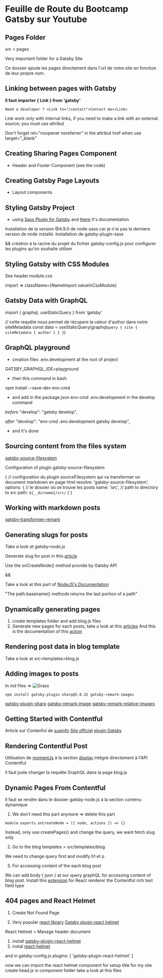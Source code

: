 # Feuille de Route du Bootcamp Gatsby sur Youtube

## Pages Folder

src > pages

Very important folder for a Gatsby Site

Ce dossier ajoute les pages directement dans l'url de notre site en fonction de leur propre nom.

## Linking between pages with Gatsby

**Il faut importer { Link } from 'gatsby'**

`Need a developer ? <Link to="/contact">Contact me</Link>`

Link work only with internal links, if you need to make a link with an external source; you must use <a> attribut

Don't forget rel="noopener noreferrer" in the attribut href when use target="_blank"

## Creating Sharing Pages Component

- Header and Footer Component (see the code)

## Creating Gatsby Page Layouts

- Layout components

## Styling Gatsby Project

- using [Sass Plugin for Gatsby](https://www.gatsbyjs.org/packages/gatsby-plugin-sass/) and [there](https://sass-lang.com/) it's documentation

Installation de la version @4.9.0 de node-sass car je n'ai pas la derniere version de node installé.
Installation de gatsby-plugin-sass

&& création à la racine du projet du fichier gatsby-config.js pour configurer les plugins qu'on souhaite utiliser

## Styling Gatsby with CSS Modules

See header.module.css

import => className={NameImport.valueInCssModule}

## Gatsby Data with GraphQL

import { graphql, useStaticQuery } from 'gatsby'

// cette requête nous permet de récupere la valeur d'author dans notre siteMetadata
  const data = useStaticQuery(graphql`
    query {
      site {
        siteMetadata {
          author
        }
      }
    }
  `)

## GraphQL playground

- creation files .env.development at the root of project

GATSBY_GRAPHQL_IDE=playground

- then this command in bash

npm install --save-dev env-cmd

- and add in the package.json env-cmd .env.development in the develop command

*before*
"develop": "gatsby develop",

*after*
"develop": "env-cmd .env.development gatsby develop",

- and it's done

## Sourcing content from the files system

[gatsby-source-filesystem](https://www.gatsbyjs.org/packages/gatsby-source-filesystem/?=source-fil#gatsby-source-filesystem)

Configuration of plugin gatsby-source-filesystem

{
      // configuration du plugin sourceFilesystem qui va transformer un document markdown en page html
      resolve: 'gatsby-source-filesystem',
      options: {
        // le dossier où se trouve les posts
        name: 'src',
        // path to directory to src
        path: `${__dirname}/src/`
      }
}

## Working with markdown posts

[gatsby-transformer-remark](https://www.gatsbyjs.org/packages/gatsby-transformer-remark/?=remark)

## Generating slugs for posts

*Take a look at gatsby-node.js*

Generate slug for post in this [article](https://www.gatsbyjs.org/docs/node-apis/#onCreateNode)

Use the onCreateNode() method provide by Gatsby API

&&

Take a look at this part of [NodeJS's Documentation](https://nodejs.org/dist/latest-v10.x/docs/api/path.html#path_path_basename_path_ext)

"The path.basename() methods returns the last portion of a path"

## Dynamically generating pages

1. create templates folder and add blog.js files
2. Generate new pages for each posts, take a look at this [articles](https://www.gatsbyjs.org/docs/node-apis/#createPages)
  And this is the documentation of this [action](https://www.gatsbyjs.org/docs/actions/#createPage)


## Rendering post data in blog template

Take a look at src>templates>blog.js

## Adding images to posts

In md files => ![Grass](./grass.png)

`npm install gatsby-plugin-sharp@2.0.32 gatsby-remark-images`

[gatsby-plugin-sharp](https://github.com/gatsbyjs/gatsby/tree/master/packages/gatsby-plugin-sharp)
[gatsby-remark-image](https://github.com/gatsbyjs/gatsby/tree/master/packages/gatsby-remark-images)
[gatsby-remark-relative-images](https://www.gatsbyjs.org/packages/gatsby-remark-relative-images/?=relative%20im)

## Getting Started with Contentful

Article sur Contenful de [supinfo](https://www.supinfo.com/articles/single/3784-contentful-cms-donnees)
[Site officiel](https://www.contentful.com)
[plugin Gatsby](https://www.gatsbyjs.org/packages/gatsby-source-contentful/?=content)

## Rendering Contentful Post

Utilisation de [momentJs](http://momentjs.com) à la section [display](http://momentjs.com/docs/#/displaying/) intégré directement à l'API Contentful

Il faut juste changer la requête GraphQL dans la page blog.js

## Dynamic Pages From Contentful

Il faut se rendre dans le dossier gatsby-node.js à la section contenu dynamique

1. We don't need this part anymore => delete this part

`module.exports.onCreateNode = ({ node, actions }) => {}`

Instead, only use createPages() and change the query, we want fetch slug only

2. Go to the blog templates > src/templates/blog

We need to change query first and modify h1 et p

3. For accessing content of the each blog post

We can add body { json } at our query graphQL for accessing content of blog post.
Install this [extension](https://github.com/contentful/rich-text/tree/master/packages/rich-text-react-renderer) for React renderer the Contentful rich text field type

## 404 pages and React Helmet

1. Create Not Found Page


2. Very popular [react library](https://github.com/nfl/react-helmet)
[Gatsby plugin react helmet](https://www.gatsbyjs.org/packages/gatsby-plugin-react-helmet/?=helmet)

React Helmet = Manage header document

  1. install [gatsby-plugin-react-helmet](https://www.gatsbyjs.org/packages/gatsby-plugin-react-helmet/?=react-helmet)
  2. instal [react-helmet](https://www.npmjs.com/package/react-helmet)

and in gatsby-config.js
  plugins: [
    'gatsby-plugin-react-helmet'
  ]

now we can import the react helmet component for setup title for my site
  create head.js in component folder
    take a look at this files

